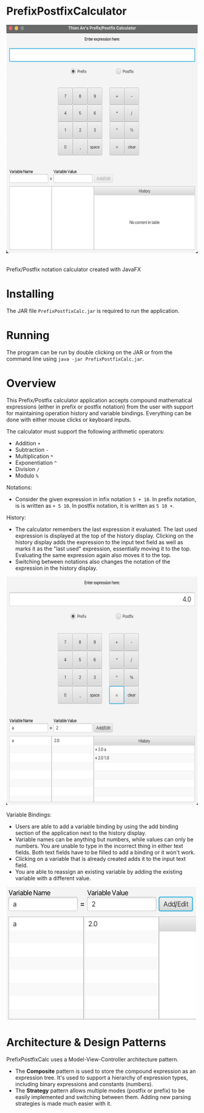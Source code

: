 # PrefixPostfixCalculator
<img src="/images/calculatorGUI.png" alt="Screenshot of the calculator GUI." width="600" height="600">
&nbsp;

Prefix/Postfix notation calculator created with JavaFX

# Installing
The JAR file ```PrefixPostfixCalc.jar``` is required to run the application.

# Running
The program can be run by double clicking on the JAR or from the command line using ```java -jar PrefixPostfixCalc.jar```.

# Overview
This Prefix/Postfix calculator application accepts compound mathematical expressions (either in prefix or postfix notation) from the user with support for maintaining operation history and variable bindings. Everything can be done with either mouse clicks or keyboard inputs.

The calculator must support the following arithmetic operators:
- Addition ```+```
- Subtraction ```-```
- Multiplication ```*```
- Exponentiation ```^```
- Division ```/```
- Modulo ```%```

Notations:
- Consider the given expression in infix notation ```5 + 10```. In prefix notation, is is written as ```+ 5 10```. In postfix notation, it is written as ```5 10 +```.

History:
- The calculator remembers the last expression it evaluated. The last used expression is displayed at the top of the history display. Clicking on the history display adds the expression to the input text field as well as marks it as the "last used" expression, essentially moving it to the top. Evaluating the same expression again also moves it to the top.
- Switching between notations also changes the notation of the expression in the history display.

<img src="./images/history.png" alt="Screenshot of history feature" width="600" height="600">

Variable Bindings:
- Users are able to add a variable binding by using the add binding section of the application next to the history display.
- Variable names can be anything but numbers, while values can only be numbers. You are unable to type in the incorrect thing in either text fields. Both text fields have to be filled to add a binding or it won't work.
- Clicking on a variable that is already created adds it to the input text field.
- You are able to reassign an existing variable by adding the existing variable with a different value.
  
<img src="./images/variableBindings.png" alt="Screenshot of variable binding" width="500" height="350">

# Architecture & Design Patterns
PrefixPostfixCalc uses a Model-View-Controller architecture pattern.

- The **Composite** pattern is used to store the compound expression as an expression tree. It's used to support a hierarchy of expression types, including binary expressions and constants (numbers).
- The **Strategy** pattern allows multiple modes (postfix or prefix) to be easily implemented and switching between them. Adding new parsing strategies is made much easier with it.
